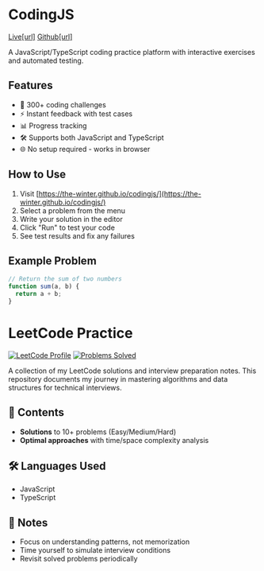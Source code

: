 # CodingJS

[Live[url]](https://the-winter.github.io/codingjs/)
[Github[url]](https://github.com/the-winter/codingjs)

A JavaScript/TypeScript coding practice platform with interactive exercises and automated testing.

## Features

- 🧩 300+ coding challenges
- ⚡ Instant feedback with test cases
- 📊 Progress tracking
- 🛠 Supports both JavaScript and TypeScript
- 🌐 No setup required - works in browser

## How to Use

1. Visit [https://the-winter.github.io/codingjs/](https://the-winter.github.io/codingjs/)
2. Select a problem from the menu
3. Write your solution in the editor
4. Click "Run" to test your code
5. See test results and fix any failures

## Example Problem

```javascript
// Return the sum of two numbers
function sum(a, b) {
  return a + b;
}
```

# LeetCode Practice

[![LeetCode Profile](https://img.shields.io/badge/LeetCode-Profile-blue?logo=leetcode&style=flat)](https://leetcode.com/ligvado/)
[![Problems Solved](https://img.shields.io/badge/Solved-10+-brightgreen?style=flat)]()

A collection of my LeetCode solutions and interview preparation notes. This repository documents my journey in mastering algorithms and data structures for technical interviews.

## 📌 Contents

- **Solutions** to 10+ problems (Easy/Medium/Hard)
- **Optimal approaches** with time/space complexity analysis

## 🛠 Languages Used

- JavaScript
- TypeScript

## 📝 Notes

- Focus on understanding patterns, not memorization
- Time yourself to simulate interview conditions
- Revisit solved problems periodically
